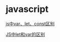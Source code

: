 javascript
===

[js中var、let、const区别](https://www.cnblogs.com/songyifan427/p/9957752.html)  

[JS中let和var的区别](https://www.cnblogs.com/asand/p/7205632.html)  
